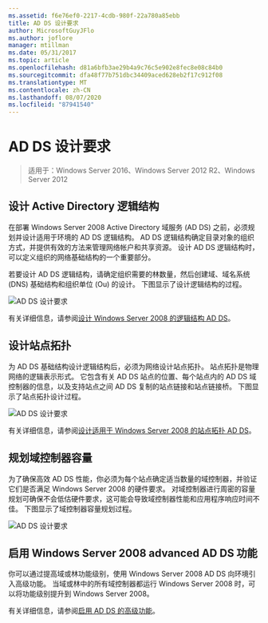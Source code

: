 ```yaml
---
ms.assetid: f6e76ef0-2217-4cdb-980f-22a780a85ebb
title: AD DS 设计要求
author: MicrosoftGuyJFlo
ms.author: joflore
manager: mtillman
ms.date: 05/31/2017
ms.topic: article
ms.openlocfilehash: d81a6bfb3ae29b4a9c76c5e902e8fec8e08c84b0
ms.sourcegitcommit: dfa48f77b751dbc34409aced628eb2f17c912f08
ms.translationtype: MT
ms.contentlocale: zh-CN
ms.lasthandoff: 08/07/2020
ms.locfileid: "87941540"
---
```

# <a name="ad-ds-design-requirements"></a>AD DS 设计要求

>适用于：Windows Server 2016、Windows Server 2012 R2、Windows Server 2012


## <a name="designing-the-active-directory-logical-structure"></a>设计 Active Directory 逻辑结构
在部署 Windows Server 2008 Active Directory 域服务 (AD DS) 之前，必须规划并设计适用于环境的 AD DS 逻辑结构。 AD DS 逻辑结构确定目录对象的组织方式，并提供有效的方法来管理网络帐户和共享资源。 设计 AD DS 逻辑结构时，可以定义组织的网络基础结构的一个重要部分。

若要设计 AD DS 逻辑结构，请确定组织需要的林数量，然后创建域、域名系统 (DNS) 基础结构和组织单位 (Ou) 的设计。 下图显示了设计逻辑结构的过程。

![AD DS 设计要求](media/AD-DS-Design-Requirements/d5cebae6-a752-4063-a98f-473799c251bd.gif)

有关详细信息，请参阅[设计 Windows Server 2008 的逻辑结构 AD DS](Designing-the-Logical-Structure.md)。

## <a name="designing-the-site-topology"></a>设计站点拓扑
为 AD DS 基础结构设计逻辑结构后，必须为网络设计站点拓扑。 站点拓扑是物理网络的逻辑表示形式。 它包含有关 AD DS 站点的位置、每个站点内的 AD DS 域控制器的信息，以及支持站点之间 AD DS 复制的站点链接和站点链接桥。 下图显示了站点拓扑设计过程。

![AD DS 设计要求](media/AD-DS-Design-Requirements/d34d43c0-437f-47cb-9b64-09c0f9ce6479.gif)

有关详细信息，请参阅[设计适用于 Windows Server 2008 的站点拓扑 AD DS](Designing-the-Site-Topology.md)。

## <a name="planning-domain-controller-capacity"></a>规划域控制器容量
为了确保高效 AD DS 性能，你必须为每个站点确定适当数量的域控制器，并验证它们是否满足 Windows Server 2008 的硬件要求。 对域控制器进行周密的容量规划可确保不会低估硬件要求，这可能会导致域控制器性能和应用程序响应时间不佳。 下图显示了域控制器容量规划过程。

![AD DS 设计要求](media/AD-DS-Design-Requirements/fff6ef22-5c7b-4478-ad76-42b296dcf769.gif)

## <a name="enabling-windows-server-2008-advanced-ad-ds-features"></a>启用 Windows Server 2008 advanced AD DS 功能
你可以通过提高域或林功能级别，使用 Windows Server 2008 AD DS 向环境引入高级功能。 当域或林中的所有域控制器都运行 Windows Server 2008 时，可以将功能级别提升到 Windows Server 2008。

有关详细信息，请参阅[启用 AD DS 的高级功能](../../ad-ds/plan/Enabling-Advanced-Features-for-AD-DS.md)。



